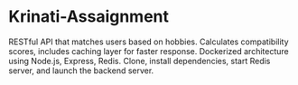 # Krinati-Assaignment
RESTful API that matches users based on hobbies. Calculates compatibility scores, includes caching layer for faster response. Dockerized architecture using Node.js, Express, Redis. Clone, install dependencies, start Redis server, and launch the backend server.
